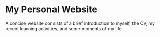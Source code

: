 # My Personal Website
A concise website consists of a brief introduction to myself, the CV, my recent learning activities, and some moments of my life.
